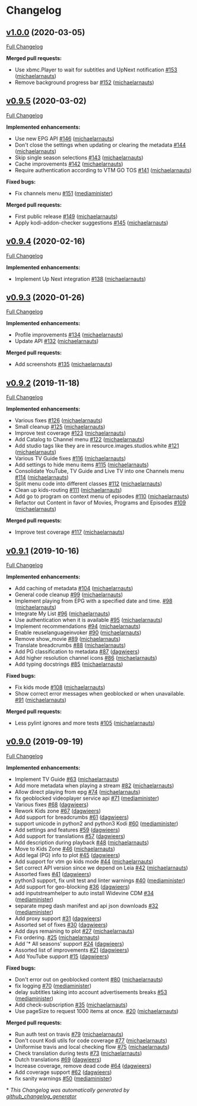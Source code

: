 # Changelog

## [v1.0.0](https://github.com/michaelarnauts/plugin.video.vtm.go/tree/v1.0.0) (2020-03-05)

[Full Changelog](https://github.com/michaelarnauts/plugin.video.vtm.go/compare/v0.9.5...v1.0.0)

**Merged pull requests:**

- Use xbmc.Player to wait for subtitles and UpNext notification [\#153](https://github.com/michaelarnauts/plugin.video.vtm.go/pull/153) ([michaelarnauts](https://github.com/michaelarnauts))
- Remove background progress bar [\#152](https://github.com/michaelarnauts/plugin.video.vtm.go/pull/152) ([michaelarnauts](https://github.com/michaelarnauts))

## [v0.9.5](https://github.com/michaelarnauts/plugin.video.vtm.go/tree/v0.9.5) (2020-03-02)

[Full Changelog](https://github.com/michaelarnauts/plugin.video.vtm.go/compare/v0.9.4...v0.9.5)

**Implemented enhancements:**

- Use new EPG API [\#146](https://github.com/michaelarnauts/plugin.video.vtm.go/pull/146) ([michaelarnauts](https://github.com/michaelarnauts))
- Don't close the settings when updating or clearing the metadata [\#144](https://github.com/michaelarnauts/plugin.video.vtm.go/pull/144) ([michaelarnauts](https://github.com/michaelarnauts))
- Skip single season selections [\#143](https://github.com/michaelarnauts/plugin.video.vtm.go/pull/143) ([michaelarnauts](https://github.com/michaelarnauts))
- Cache improvements [\#142](https://github.com/michaelarnauts/plugin.video.vtm.go/pull/142) ([michaelarnauts](https://github.com/michaelarnauts))
- Require authentication according to VTM GO TOS [\#141](https://github.com/michaelarnauts/plugin.video.vtm.go/pull/141) ([michaelarnauts](https://github.com/michaelarnauts))

**Fixed bugs:**

- Fix channels menu [\#151](https://github.com/michaelarnauts/plugin.video.vtm.go/pull/151) ([mediaminister](https://github.com/mediaminister))

**Merged pull requests:**

- First public release [\#149](https://github.com/michaelarnauts/plugin.video.vtm.go/pull/149) ([michaelarnauts](https://github.com/michaelarnauts))
- Apply kodi-addon-checker suggestions [\#145](https://github.com/michaelarnauts/plugin.video.vtm.go/pull/145) ([michaelarnauts](https://github.com/michaelarnauts))

## [v0.9.4](https://github.com/michaelarnauts/plugin.video.vtm.go/tree/v0.9.4) (2020-02-16)

[Full Changelog](https://github.com/michaelarnauts/plugin.video.vtm.go/compare/v0.9.3...v0.9.4)

**Implemented enhancements:**

- Implement Up Next integration [\#138](https://github.com/michaelarnauts/plugin.video.vtm.go/pull/138) ([michaelarnauts](https://github.com/michaelarnauts))

## [v0.9.3](https://github.com/michaelarnauts/plugin.video.vtm.go/tree/v0.9.3) (2020-01-26)

[Full Changelog](https://github.com/michaelarnauts/plugin.video.vtm.go/compare/v0.9.2...v0.9.3)

**Implemented enhancements:**

- Profile improvements [\#134](https://github.com/michaelarnauts/plugin.video.vtm.go/pull/134) ([michaelarnauts](https://github.com/michaelarnauts))
- Update API [\#132](https://github.com/michaelarnauts/plugin.video.vtm.go/pull/132) ([michaelarnauts](https://github.com/michaelarnauts))

**Merged pull requests:**

- Add screenshots [\#135](https://github.com/michaelarnauts/plugin.video.vtm.go/pull/135) ([michaelarnauts](https://github.com/michaelarnauts))

## [v0.9.2](https://github.com/michaelarnauts/plugin.video.vtm.go/tree/v0.9.2) (2019-11-18)

[Full Changelog](https://github.com/michaelarnauts/plugin.video.vtm.go/compare/v0.9.1...v0.9.2)

**Implemented enhancements:**

- Various fixes [\#126](https://github.com/michaelarnauts/plugin.video.vtm.go/pull/126) ([michaelarnauts](https://github.com/michaelarnauts))
- Small cleanup [\#125](https://github.com/michaelarnauts/plugin.video.vtm.go/pull/125) ([michaelarnauts](https://github.com/michaelarnauts))
- Improve test coverage [\#123](https://github.com/michaelarnauts/plugin.video.vtm.go/pull/123) ([michaelarnauts](https://github.com/michaelarnauts))
- Add Catalog to Channel menu [\#122](https://github.com/michaelarnauts/plugin.video.vtm.go/pull/122) ([michaelarnauts](https://github.com/michaelarnauts))
- Add studio tags like they are in resource.images.studios.white [\#121](https://github.com/michaelarnauts/plugin.video.vtm.go/pull/121) ([michaelarnauts](https://github.com/michaelarnauts))
- Various TV Guide fixes [\#116](https://github.com/michaelarnauts/plugin.video.vtm.go/pull/116) ([michaelarnauts](https://github.com/michaelarnauts))
- Add settings to hide menu items [\#115](https://github.com/michaelarnauts/plugin.video.vtm.go/pull/115) ([michaelarnauts](https://github.com/michaelarnauts))
- Consolidate YouTube, TV Guide and Live TV into one Channels menu [\#114](https://github.com/michaelarnauts/plugin.video.vtm.go/pull/114) ([michaelarnauts](https://github.com/michaelarnauts))
- Split menu code into different classes [\#112](https://github.com/michaelarnauts/plugin.video.vtm.go/pull/112) ([michaelarnauts](https://github.com/michaelarnauts))
- Clean up kids-routing [\#111](https://github.com/michaelarnauts/plugin.video.vtm.go/pull/111) ([michaelarnauts](https://github.com/michaelarnauts))
- Add go to program on context menu of episodes [\#110](https://github.com/michaelarnauts/plugin.video.vtm.go/pull/110) ([michaelarnauts](https://github.com/michaelarnauts))
- Refactor out Content in favor of Movies, Programs and Episodes [\#109](https://github.com/michaelarnauts/plugin.video.vtm.go/pull/109) ([michaelarnauts](https://github.com/michaelarnauts))

**Merged pull requests:**

- Improve test coverage [\#117](https://github.com/michaelarnauts/plugin.video.vtm.go/pull/117) ([michaelarnauts](https://github.com/michaelarnauts))

## [v0.9.1](https://github.com/michaelarnauts/plugin.video.vtm.go/tree/v0.9.1) (2019-10-16)

[Full Changelog](https://github.com/michaelarnauts/plugin.video.vtm.go/compare/v0.9.0...v0.9.1)

**Implemented enhancements:**

- Add caching of metadata [\#104](https://github.com/michaelarnauts/plugin.video.vtm.go/pull/104) ([michaelarnauts](https://github.com/michaelarnauts))
- General code cleanup [\#99](https://github.com/michaelarnauts/plugin.video.vtm.go/pull/99) ([michaelarnauts](https://github.com/michaelarnauts))
- Implement playing from EPG with a specified date and time. [\#98](https://github.com/michaelarnauts/plugin.video.vtm.go/pull/98) ([michaelarnauts](https://github.com/michaelarnauts))
- Integrate My List [\#96](https://github.com/michaelarnauts/plugin.video.vtm.go/pull/96) ([michaelarnauts](https://github.com/michaelarnauts))
- Use authentication when it is available [\#95](https://github.com/michaelarnauts/plugin.video.vtm.go/pull/95) ([michaelarnauts](https://github.com/michaelarnauts))
- Implement recommendations [\#94](https://github.com/michaelarnauts/plugin.video.vtm.go/pull/94) ([michaelarnauts](https://github.com/michaelarnauts))
- Enable reuselanguageinvoker [\#90](https://github.com/michaelarnauts/plugin.video.vtm.go/pull/90) ([michaelarnauts](https://github.com/michaelarnauts))
- Remove show\_movie [\#89](https://github.com/michaelarnauts/plugin.video.vtm.go/pull/89) ([michaelarnauts](https://github.com/michaelarnauts))
- Translate breadcrumbs [\#88](https://github.com/michaelarnauts/plugin.video.vtm.go/pull/88) ([michaelarnauts](https://github.com/michaelarnauts))
- Add PG classification to metadata [\#87](https://github.com/michaelarnauts/plugin.video.vtm.go/pull/87) ([dagwieers](https://github.com/dagwieers))
- Add higher resolution channel icons [\#86](https://github.com/michaelarnauts/plugin.video.vtm.go/pull/86) ([michaelarnauts](https://github.com/michaelarnauts))
- Add typing docstrings [\#85](https://github.com/michaelarnauts/plugin.video.vtm.go/pull/85) ([michaelarnauts](https://github.com/michaelarnauts))

**Fixed bugs:**

- Fix kids mode [\#108](https://github.com/michaelarnauts/plugin.video.vtm.go/pull/108) ([michaelarnauts](https://github.com/michaelarnauts))
- Show correct error messages when geoblocked or when unavailable. [\#91](https://github.com/michaelarnauts/plugin.video.vtm.go/pull/91) ([michaelarnauts](https://github.com/michaelarnauts))

**Merged pull requests:**

- Less pylint ignores and more tests [\#105](https://github.com/michaelarnauts/plugin.video.vtm.go/pull/105) ([michaelarnauts](https://github.com/michaelarnauts))

## [v0.9.0](https://github.com/michaelarnauts/plugin.video.vtm.go/tree/v0.9.0) (2019-09-19)

[Full Changelog](https://github.com/michaelarnauts/plugin.video.vtm.go/compare/47c503fcaa947111047cade9fd5a06ce222d0879...v0.9.0)

**Implemented enhancements:**

- Implement TV Guide [\#63](https://github.com/michaelarnauts/plugin.video.vtm.go/pull/63) ([michaelarnauts](https://github.com/michaelarnauts))
- Add more metadata when playing a stream [\#82](https://github.com/michaelarnauts/plugin.video.vtm.go/pull/82) ([michaelarnauts](https://github.com/michaelarnauts))
- Allow direct playing from epg [\#74](https://github.com/michaelarnauts/plugin.video.vtm.go/pull/74) ([michaelarnauts](https://github.com/michaelarnauts))
- fix geoblocked videoplayer service api [\#71](https://github.com/michaelarnauts/plugin.video.vtm.go/pull/71) ([mediaminister](https://github.com/mediaminister))
- Various fixes [\#68](https://github.com/michaelarnauts/plugin.video.vtm.go/pull/68) ([dagwieers](https://github.com/dagwieers))
- Rework Kids zone [\#67](https://github.com/michaelarnauts/plugin.video.vtm.go/pull/67) ([dagwieers](https://github.com/dagwieers))
- Add support for breadcrumbs [\#61](https://github.com/michaelarnauts/plugin.video.vtm.go/pull/61) ([dagwieers](https://github.com/dagwieers))
- support unicode in python2 and python3 Kodi [\#60](https://github.com/michaelarnauts/plugin.video.vtm.go/pull/60) ([mediaminister](https://github.com/mediaminister))
- Add settings and features [\#59](https://github.com/michaelarnauts/plugin.video.vtm.go/pull/59) ([dagwieers](https://github.com/dagwieers))
- Add support for translations [\#57](https://github.com/michaelarnauts/plugin.video.vtm.go/pull/57) ([dagwieers](https://github.com/dagwieers))
- Add description during playback [\#48](https://github.com/michaelarnauts/plugin.video.vtm.go/pull/48) ([michaelarnauts](https://github.com/michaelarnauts))
- Move to Kids Zone [\#46](https://github.com/michaelarnauts/plugin.video.vtm.go/pull/46) ([michaelarnauts](https://github.com/michaelarnauts))
- Add legal \(PG\) info to plot [\#45](https://github.com/michaelarnauts/plugin.video.vtm.go/pull/45) ([dagwieers](https://github.com/dagwieers))
- Add support for vtm go kids mode [\#44](https://github.com/michaelarnauts/plugin.video.vtm.go/pull/44) ([michaelarnauts](https://github.com/michaelarnauts))
- Set correct API version since we depend on Leia [\#42](https://github.com/michaelarnauts/plugin.video.vtm.go/pull/42) ([michaelarnauts](https://github.com/michaelarnauts))
- Assorted fixes [\#41](https://github.com/michaelarnauts/plugin.video.vtm.go/pull/41) ([dagwieers](https://github.com/dagwieers))
- python3 support, fix unit test and linter warnings [\#40](https://github.com/michaelarnauts/plugin.video.vtm.go/pull/40) ([mediaminister](https://github.com/mediaminister))
- Add support for geo-blocking [\#36](https://github.com/michaelarnauts/plugin.video.vtm.go/pull/36) ([dagwieers](https://github.com/dagwieers))
- add inputstreamhelper to auto install Widevine CDM [\#34](https://github.com/michaelarnauts/plugin.video.vtm.go/pull/34) ([mediaminister](https://github.com/mediaminister))
- separate mpeg dash manifest and api json downloads [\#32](https://github.com/michaelarnauts/plugin.video.vtm.go/pull/32) ([mediaminister](https://github.com/mediaminister))
- Add proxy support [\#31](https://github.com/michaelarnauts/plugin.video.vtm.go/pull/31) ([dagwieers](https://github.com/dagwieers))
- Assorted set of fixes [\#30](https://github.com/michaelarnauts/plugin.video.vtm.go/pull/30) ([dagwieers](https://github.com/dagwieers))
- Add days remaining to plot [\#27](https://github.com/michaelarnauts/plugin.video.vtm.go/pull/27) ([michaelarnauts](https://github.com/michaelarnauts))
- Fix ordering. [\#25](https://github.com/michaelarnauts/plugin.video.vtm.go/pull/25) ([michaelarnauts](https://github.com/michaelarnauts))
- Add '\* All seasons' support [\#24](https://github.com/michaelarnauts/plugin.video.vtm.go/pull/24) ([dagwieers](https://github.com/dagwieers))
- Assorted list of improvements [\#21](https://github.com/michaelarnauts/plugin.video.vtm.go/pull/21) ([dagwieers](https://github.com/dagwieers))
- Add YouTube support [\#15](https://github.com/michaelarnauts/plugin.video.vtm.go/pull/15) ([dagwieers](https://github.com/dagwieers))

**Fixed bugs:**

- Don't error out on geoblocked content [\#80](https://github.com/michaelarnauts/plugin.video.vtm.go/pull/80) ([michaelarnauts](https://github.com/michaelarnauts))
- fix logging [\#70](https://github.com/michaelarnauts/plugin.video.vtm.go/pull/70) ([mediaminister](https://github.com/mediaminister))
- delay subtitles taking into account advertisements breaks [\#53](https://github.com/michaelarnauts/plugin.video.vtm.go/pull/53) ([mediaminister](https://github.com/mediaminister))
- Add check-subscription [\#35](https://github.com/michaelarnauts/plugin.video.vtm.go/pull/35) ([michaelarnauts](https://github.com/michaelarnauts))
- Use pageSize to request 1000 items at once. [\#20](https://github.com/michaelarnauts/plugin.video.vtm.go/pull/20) ([michaelarnauts](https://github.com/michaelarnauts))

**Merged pull requests:**

- Run auth test on travis [\#79](https://github.com/michaelarnauts/plugin.video.vtm.go/pull/79) ([michaelarnauts](https://github.com/michaelarnauts))
- Don't count Kodi utils for code coverage  [\#77](https://github.com/michaelarnauts/plugin.video.vtm.go/pull/77) ([michaelarnauts](https://github.com/michaelarnauts))
- Uniformise travis and local checking flow [\#75](https://github.com/michaelarnauts/plugin.video.vtm.go/pull/75) ([michaelarnauts](https://github.com/michaelarnauts))
- Check translation during tests [\#73](https://github.com/michaelarnauts/plugin.video.vtm.go/pull/73) ([michaelarnauts](https://github.com/michaelarnauts))
- Dutch translations [\#69](https://github.com/michaelarnauts/plugin.video.vtm.go/pull/69) ([dagwieers](https://github.com/dagwieers))
- Increase coverage, remove dead code [\#64](https://github.com/michaelarnauts/plugin.video.vtm.go/pull/64) ([dagwieers](https://github.com/dagwieers))
- Add coverage support [\#62](https://github.com/michaelarnauts/plugin.video.vtm.go/pull/62) ([dagwieers](https://github.com/dagwieers))
- fix sanity warnings [\#50](https://github.com/michaelarnauts/plugin.video.vtm.go/pull/50) ([mediaminister](https://github.com/mediaminister))



\* *This Changelog was automatically generated by [github_changelog_generator](https://github.com/github-changelog-generator/github-changelog-generator)*
